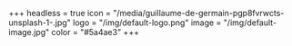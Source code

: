 +++
headless = true
icon = "/media/guillaume-de-germain-pgp8fvrwcts-unsplash-1-.jpg"
logo = "/img/default-logo.png"
image = "/img/default-image.jpg"
color = "#5a4ae3"
+++
